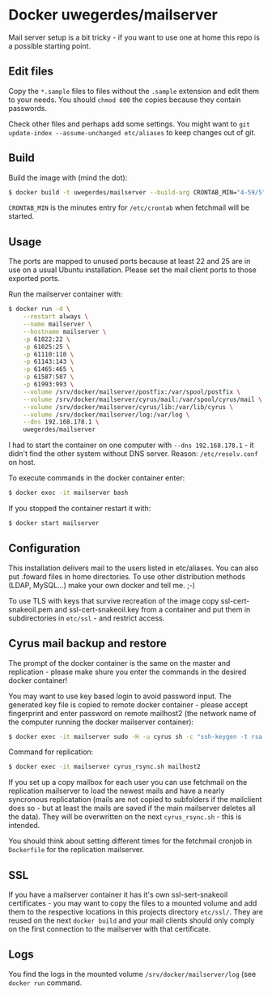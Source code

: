 # Docker uwegerdes/mailserver

Mail server setup is a bit tricky - if you want to use one at home this repo is a possible starting point.

## Edit files

Copy the `*.sample` files to files without the `.sample` extension and edit them to your needs. You should `chmod 600` the copies because they contain passwords.

Check other files and perhaps add some settings. You might want to `git update-index --assume-unchanged etc/aliases` to keep changes out of git.

## Build

Build the image with (mind the dot):

```bash
$ docker build -t uwegerdes/mailserver --build-arg CRONTAB_MIN="4-59/5" .
```

`CRONTAB_MIN` is the minutes entry for `/etc/crontab` when fetchmail will be started.

## Usage

The ports are mapped to unused ports because at least 22 and 25 are in use on a usual Ubuntu installation. Please set the mail client ports to those exported ports.

Run the mailserver container with:

```bash
$ docker run -d \
	--restart always \
	--name mailserver \
	--hostname mailserver \
	-p 61022:22 \
	-p 61025:25 \
	-p 61110:110 \
	-p 61143:143 \
	-p 61465:465 \
	-p 61587:587 \
	-p 61993:993 \
	--volume /srv/docker/mailserver/postfix:/var/spool/postfix \
	--volume /srv/docker/mailserver/cyrus/mail:/var/spool/cyrus/mail \
	--volume /srv/docker/mailserver/cyrus/lib:/var/lib/cyrus \
	--volume /srv/docker/mailserver/log:/var/log \
	--dns 192.168.178.1 \
	uwegerdes/mailserver
```

I had to start the container on one computer with `--dns 192.168.178.1` - it didn't find the other system without DNS server. Reason: `/etc/resolv.conf` on host.

To execute commands in the docker container enter:

```bash
$ docker exec -it mailserver bash
```

If you stopped the container restart it with:

```bash
$ docker start mailserver
```

## Configuration

This installation delivers mail to the users listed in etc/aliases. You can also put .foward files in home directories. To use other distribution methods (LDAP, MySQL...) make your own docker and tell me. ;-)

To use TLS with keys that survive recreation of the image copy ssl-cert-snakeoil.pem and ssl-cert-snakeoil.key from a container and put them in subdirectories in `etc/ssl` - and restrict access.


## Cyrus mail backup and restore

The prompt of the docker container is the same on the master and replication - please make shure you enter the commands in the desired docker container!

You may want to use key based login to avoid password input. The generated key file is copied to remote docker container - please accept fingerprint and enter password on remote mailhost2 (the network name of the computer running the docker mailserver container):

```bash
$ docker exec -it mailserver sudo -H -u cyrus sh -c "ssh-keygen -t rsa -C cyrus@mailserver -N '' -f ~/.ssh/id_rsa && ssh-copy-id -i ~/.ssh/id_rsa.pub -p 61022 cyrus@mailhost2"
```

Command for replication:

```bash
$ docker exec -it mailserver cyrus_rsync.sh mailhost2
```

If you set up a copy mailbox for each user you can use fetchmail on the replication mailserver to load the newest mails and have a nearly syncronous replicatation (mails are not copied to subfolders if the mailclient does so - but at least the mails are saved if the main mailserver deletes all the data). They will be overwritten on the next `cyrus_rsync.sh` - this is intended.

You should think about setting different times for the fetchmail cronjob in `Dockerfile` for the replication mailserver.

## SSL

If you have a mailserver container it has it's own ssl-sert-snakeoil certificates - you may want to copy the files to a mounted volume and add them to the respective locations in this projects directory `etc/ssl/`. They are reused on the next `docker build` and your mail clients should only comply on the first connection to the mailserver with that certificate.

## Logs

You find the logs in the mounted volume `/srv/docker/mailserver/log` (see `docker run` command.
